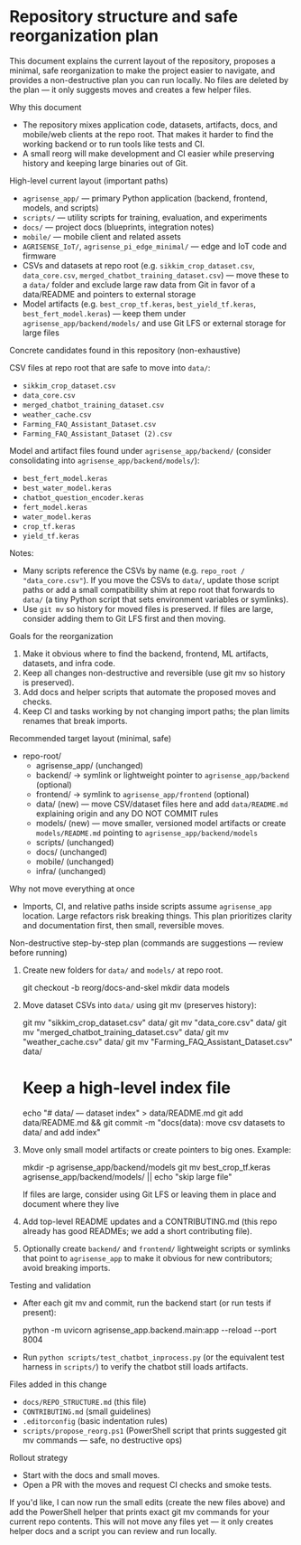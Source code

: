 # Repository structure and safe reorganization plan

This document explains the current layout of the repository, proposes a minimal, safe reorganization to make the project easier to navigate, and provides a non-destructive plan you can run locally. No files are deleted by the plan — it only suggests moves and creates a few helper files.

Why this document

- The repository mixes application code, datasets, artifacts, docs, and mobile/web clients at the repo root. That makes it harder to find the working backend or to run tools like tests and CI.
- A small reorg will make development and CI easier while preserving history and keeping large binaries out of Git.

High-level current layout (important paths)

- `agrisense_app/` — primary Python application (backend, frontend, models, and scripts)
- `scripts/` — utility scripts for training, evaluation, and experiments
- `docs/` — project docs (blueprints, integration notes)
- `mobile/` — mobile client and related assets
- `AGRISENSE_IoT/`, `agrisense_pi_edge_minimal/` — edge and IoT code and firmware
- CSVs and datasets at repo root (e.g. `sikkim_crop_dataset.csv`, `data_core.csv`, `merged_chatbot_training_dataset.csv`) — move these to a `data/` folder and exclude large raw data from Git in favor of a data/README and pointers to external storage
- Model artifacts (e.g. `best_crop_tf.keras`, `best_yield_tf.keras`, `best_fert_model.keras`) — keep them under `agrisense_app/backend/models/` and use Git LFS or external storage for large files

Concrete candidates found in this repository (non-exhaustive)

CSV files at repo root that are safe to move into `data/`:

- `sikkim_crop_dataset.csv`
- `data_core.csv`
- `merged_chatbot_training_dataset.csv`
- `weather_cache.csv`
- `Farming_FAQ_Assistant_Dataset.csv`
- `Farming_FAQ_Assistant_Dataset (2).csv`

Model and artifact files found under `agrisense_app/backend/` (consider consolidating into `agrisense_app/backend/models/`):

- `best_fert_model.keras`
- `best_water_model.keras`
- `chatbot_question_encoder.keras`
- `fert_model.keras`
- `water_model.keras`
- `crop_tf.keras`
- `yield_tf.keras`

Notes:

- Many scripts reference the CSVs by name (e.g. `repo_root / "data_core.csv"`). If you move the CSVs to `data/`, update those script paths or add a small compatibility shim at repo root that forwards to `data/` (a tiny Python script that sets environment variables or symlinks).
- Use `git mv` so history for moved files is preserved. If files are large, consider adding them to Git LFS first and then moving.

Goals for the reorganization

1. Make it obvious where to find the backend, frontend, ML artifacts, datasets, and infra code.
2. Keep all changes non-destructive and reversible (use git mv so history is preserved).
3. Add docs and helper scripts that automate the proposed moves and checks.
4. Keep CI and tasks working by not changing import paths; the plan limits renames that break imports.

Recommended target layout (minimal, safe)

- repo-root/
  - agrisense_app/ (unchanged)
  - backend/ -> symlink or lightweight pointer to `agrisense_app/backend` (optional)
  - frontend/ -> symlink to `agrisense_app/frontend` (optional)
  - data/ (new) — move CSV/dataset files here and add `data/README.md` explaining origin and any DO NOT COMMIT rules
  - models/ (new) — move smaller, versioned model artifacts or create `models/README.md` pointing to `agrisense_app/backend/models`
  - scripts/ (unchanged)
  - docs/ (unchanged)
  - mobile/ (unchanged)
  - infra/ (unchanged)

Why not move everything at once

- Imports, CI, and relative paths inside scripts assume `agrisense_app` location. Large refactors risk breaking things. This plan prioritizes clarity and documentation first, then small, reversible moves.

Non-destructive step-by-step plan (commands are suggestions — review before running)

1. Create new folders for `data/` and `models/` at repo root.

   git checkout -b reorg/docs-and-skel
   mkdir data models

2. Move dataset CSVs into `data/` using git mv (preserves history):

   git mv "sikkim_crop_dataset.csv" data/
   git mv "data_core.csv" data/
   git mv "merged_chatbot_training_dataset.csv" data/
   git mv "weather_cache.csv" data/
   git mv "Farming_FAQ_Assistant_Dataset.csv" data/

   # Keep a high-level index file
   echo "# data/ — dataset index" > data/README.md
   git add data/README.md && git commit -m "docs(data): move csv datasets to data/ and add index"

3. Move only small model artifacts or create pointers to big ones. Example:

   mkdir -p agrisense_app/backend/models
   git mv best_crop_tf.keras agrisense_app/backend/models/ || echo "skip large file"

   If files are large, consider using Git LFS or leaving them in place and document where they live

4. Add top-level README updates and a CONTRIBUTING.md (this repo already has good READMEs; we add a short contributing file).

5. Optionally create `backend/` and `frontend/` lightweight scripts or symlinks that point to `agrisense_app` to make it obvious for new contributors; avoid breaking imports.

Testing and validation

- After each git mv and commit, run the backend start (or run tests if present):

  python -m uvicorn agrisense_app.backend.main:app --reload --port 8004

- Run `python scripts/test_chatbot_inprocess.py` (or the equivalent test harness in `scripts/`) to verify the chatbot still loads artifacts.

Files added in this change

- `docs/REPO_STRUCTURE.md` (this file)
- `CONTRIBUTING.md` (small guidelines)
- `.editorconfig` (basic indentation rules)
- `scripts/propose_reorg.ps1` (PowerShell script that prints suggested git mv commands — safe, no destructive ops)

Rollout strategy

- Start with the docs and small moves.
- Open a PR with the moves and request CI checks and smoke tests.

If you'd like, I can now run the small edits (create the new files above) and add the PowerShell helper that prints exact git mv commands for your current repo contents. This will not move any files yet — it only creates helper docs and a script you can review and run locally.
